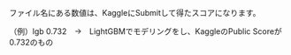 ファイル名にある数値は、KaggleにSubmitして得たスコアになります。

（例）lgb 0.732　→　LightGBMでモデリングをし、KaggleのPublic Scoreが0.732のもの
